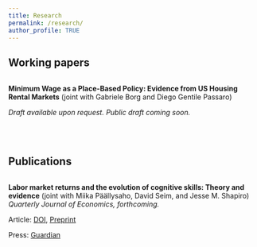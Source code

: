 ```yaml
---
title: Research
permalink: /research/
author_profile: TRUE
---
```


## Working papers

<figure style="width: 220px" class="align-left">
  <img src="{{ site.url }}{{ site.baseurl }}/assets/papers/min_wage_rent/residence_workplace_MW.png" alt="">
</figure> 

**Minimum Wage as a Place-Based Policy: Evidence from US Housing Rental Markets**
(joint with Gabriele Borg and Diego Gentile Passaro)

*Draft available upon request. Public draft coming soon.*

<br>
<br>

<!-- tryit: https://www.w3schools.com/html/tryit.asp?filename=tryhtml_intro
<table style="width:100%">   
  <tr>
    <td>
      <img src="https://santiagohermo.github.io/assets/papers/min_wage_rent/residence_workplace_MW.png" alt = "" width = "200">
    </td>
    <figure style="width: 200px" class="align-left">
      <img src="{{ site.url }}{{ site.baseurl }}/assets/papers/min_wage_rent/residence_workplace_MW.png" alt="">
    </figure>
    <td>
    <td>
      <b><font size="+1">Minimum Wage as a Place-Based Policy: Evidence from US Housing Rental Markets</font></b>
     with Gabriele Borg and Diego Gentile Passaro.
    <br>
    <br>
    <i>Draft available upon request. Public draft coming soon.</i>
    </td>
  </tr>
</table> -->



## Publications

<figure style="width: 220px" class="align-left">
  <img src="{{ site.url }}{{ site.baseurl }}/assets/papers/Skills/decomp_logic.png" alt="">
</figure> 

**Labor market returns and the evolution of cognitive skills: Theory and evidence**
(joint with Miika Päällysaho, David Seim, and Jesse M. Shapiro)
*Quarterly Journal of Economics, forthcoming.*

Article: [DOI](https://doi.org/10.1093/qje/qjac022), [Preprint](https://scholar.harvard.edu/files/shapiro/files/skills.pdf)

Press: [Guardian](https://www.theguardian.com/commentisfree/2021/aug/29/iqs-are-on-the-rise-but-we-dont-need-hard-facts-any-more)

